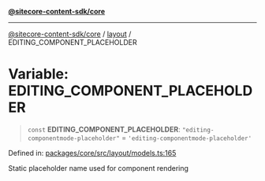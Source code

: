 [**@sitecore-content-sdk/core**](../../README.md)

***

[@sitecore-content-sdk/core](../../README.md) / [layout](../README.md) / EDITING\_COMPONENT\_PLACEHOLDER

# Variable: EDITING\_COMPONENT\_PLACEHOLDER

> `const` **EDITING\_COMPONENT\_PLACEHOLDER**: `"editing-componentmode-placeholder"` = `'editing-componentmode-placeholder'`

Defined in: [packages/core/src/layout/models.ts:165](https://github.com/Sitecore/xmc-jss-dev/blob/171a564b4cd6bd5a7eef15aa45c0e2689d16cb88/packages/core/src/layout/models.ts#L165)

Static placeholder name used for component rendering
